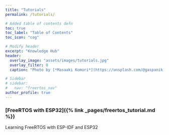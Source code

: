 ```yaml
---
title: "Tutorials"
permalink: /tutorials/

# Added table of contents defn
toc: true
toc_label: "Table of Contents"
toc_icon: "cog"

# Modify header
excerpt: "Knowledge Hub"
header:
  overlay_image: "assets/images/tutorials.jpg"
  overlay_filter: 0
  caption: "Photo by [*Masaaki Komori*](https://unsplash.com/@gaspanik) on [Unsplash](https://unsplash.com/)"

# Sidebar
# sidebar:
#   nav: "freertos_nav"
author_profile: true
---
```


### [FreeRTOS with ESP32]({% link _pages/freertos_tutorial.md %})
Learning FreeRTOS with ESP-IDF and ESP32
